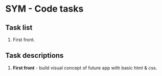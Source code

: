 # SYM - Code tasks

## Task list
1. First front.

## Task descriptions
1. **First front** - build visual concept of future app with basic html & css.
